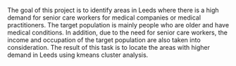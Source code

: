 The goal of this project is to identify areas in Leeds where there is a high demand for senior care workers for medical companies or medical practitioners. 
The target population is mainly people who are older and have medical conditions. In addition, due to the need for senior care workers, the income and occupation of the target population are also taken into consideration.
The result of this task is to locate the areas with higher demand in Leeds using kmeans cluster analysis.
